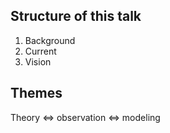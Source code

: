 <section>

## Structure of this talk

1. Background
2. Current
3. Vision
</section>

<section>

## Themes

Theory $\Leftrightarrow$ observation $\Leftrightarrow$ modeling
</section>